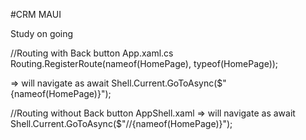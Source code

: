 #CRM MAUI

Study on going


//Routing with Back button
  App.xaml.cs
  Routing.RegisterRoute(nameof(HomePage), typeof(HomePage));

 => will navigate as 
  await Shell.Current.GoToAsync($"{nameof(HomePage)}");
  
  
//Routing without Back button
AppShell.xaml
  <ShellContent
        Title="HomePage"
        ContentTemplate="{DataTemplate viewp:HomePage}"
        Route="HomePage" />
=> will navigate as
 await Shell.Current.GoToAsync($"//{nameof(HomePage)}");
